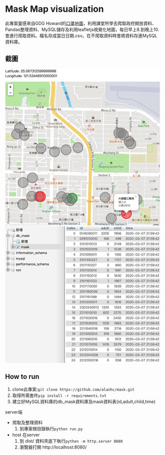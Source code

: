 Mask Map visualization
=====

此專案靈感來自GDG Howard的[口罩地圖](https://mask.goodideas-studio.com/)，利用課堂所學去爬取政府開放資料、Pandas整理資料、MySQL儲存及利用leafletjs視覺化地圖，每日早上8.到晚上10.會進行爬取資料。檔名存成當日日期.csv。在不爬取資料時會將資料存進MySQL資料庫。
## 截圖
![](img/1.png)
![](img/2.png)
## How to run
1. clone此專案:```git clone https://github.com/alanhc/mask.git```
2. 取得所需套件```pip install -r requirements.txt```
3. 建立好MySQL資料庫的db_mask資料庫及mask資料表(id,adult,child,time)

server端
* 爬取及整理資料
  1. 到專案根目錄執行```python run.py```
* host 在server
  1. 到 dist/ 資料夾底下執行```python -m http.server 8080```
  2. 瀏覽器打開 http://localhost:8080/
